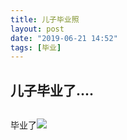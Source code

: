 ```yaml
---
title: 儿子毕业照
layout: post
date: "2019-06-21 14:52"
tags: [毕业]
---
```




## 儿子毕业了....

```

```

毕业了![](https://www.sightthink.com/assets/images/graduate.jpg)

